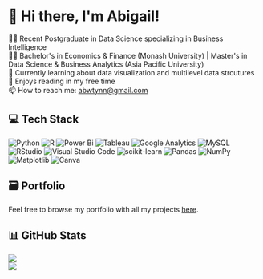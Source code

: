 <!-- Level 1: Simple bio and stats -->

# 👋 Hi there, I'm Abigail!

👩‍💻 Recent Postgraduate in Data Science specializing in Business Intelligence<br/>
👩‍🎓 Bachelor's in Economics & Finance (Monash University) | Master's in Data Science & Business Analytics (Asia Pacific University)<br/>
🌱 Currently learning about data visualization and multilevel data strcutures<br/>
💞️ Enjoys reading in my free time<br/>
📫 How to reach me: abwtynn@gmail.com <br/>

## 💻 Tech Stack
<!-- Badges from https://github.com/Ileriayo/markdown-badges -->
![Python](https://img.shields.io/badge/python-3670A0?style=for-the-badge&logo=python&logoColor=ffdd54)
![R](https://img.shields.io/badge/r-%23276DC3.svg?style=for-the-badge&logo=r&logoColor=white)
![Power Bi](https://img.shields.io/badge/power_bi-F2C811?style=for-the-badge&logo=powerbi&logoColor=black)
![Tableau](https://img.shields.io/badge/Tableau-E97627?style=for-the-badge&logo=Tableau&logoColor=white)
![Google Analytics](https://img.shields.io/badge/Google%20Analytics-E37400?style=for-the-badge&logo=google%20analytics&logoColor=white)
![MySQL](https://img.shields.io/badge/mysql-4479A1.svg?style=for-the-badge&logo=mysql&logoColor=white)
![RStudio](https://img.shields.io/badge/RStudio-4285F4?style=for-the-badge&logo=rstudio&logoColor=white)
![Visual Studio Code](https://img.shields.io/badge/Visual%20Studio%20Code-0078d7.svg?style=for-the-badge&logo=visual-studio-code&logoColor=white)
![scikit-learn](https://img.shields.io/badge/scikit--learn-%23F7931E.svg?style=for-the-badge&logo=scikit-learn&logoColor=white)
![Pandas](https://img.shields.io/badge/pandas-%23150458.svg?style=for-the-badge&logo=pandas&logoColor=white)
![NumPy](https://img.shields.io/badge/numpy-%23013243.svg?style=for-the-badge&logo=numpy&logoColor=white)
![Matplotlib](https://img.shields.io/badge/Matplotlib-%23ffffff.svg?style=for-the-badge&logo=Matplotlib&logoColor=black)
![Canva](https://img.shields.io/badge/Canva-%2300C4CC.svg?style=for-the-badge&logo=Canva&logoColor=white)

## 🗃️ Portfolio
Feel free to browse my portfolio with all my projects [here](https://github.com/Weetynn/Portfolio.git). 

## 📊 GitHub Stats
![](https://github-readme-stats.vercel.app/api?username=weetynn&theme=radical&hide_border=false&include_all_commits=true&count_private=true)<br/>
![](https://github-profile-trophy.vercel.app/?username=weetynn&theme=radical&no-frame=false&no-bg=true&margin-w=4)

<!---
Weetynn/Weetynn is a ✨ special ✨ repository because its `README.md` (this file) appears on your GitHub profile.
You can click the Preview link to take a look at your changes.
--->
